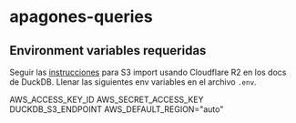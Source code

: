 # apagones-queries

## Environment variables requeridas

Seguir las [instrucciones](https://duckdb.org/docs/guides/import/s3_import#cloudflare-r2) para S3 import usando Cloudflare R2 en los docs de DuckDB. Llenar las siguientes env variables en el archivo `.env`.

AWS_ACCESS_KEY_ID
AWS_SECRET_ACCESS_KEY
DUCKDB_S3_ENDPOINT
AWS_DEFAULT_REGION="auto"